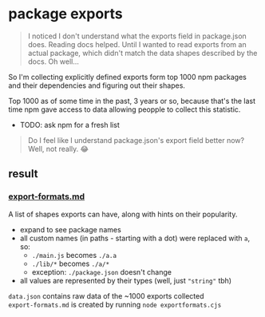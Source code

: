 # package exports

> I noticed I don't understand what the exports field in package.json does. Reading docs helped. Until I wanted to read exports from an actual package, which didn't match the data shapes described by the docs. Oh well...

So I'm collecting explicitly defined exports form top 1000 npm packages and their dependencies and figuring out their shapes.

Top 1000 as of some time in the past, 3 years or so, because that's the last time npm gave access to data allowing peopple to collect this statistic. 

- TODO: ask npm for a fresh list

> Do I feel like I understand package.json's export field better now? Well, not really. 😂

## result

### [export-formats.md](./export-formats.md)

A list of shapes exports can have, along with hints on their popularity.

- expand to see package names
- all custom names (in paths - starting with a dot) were replaced with `a`, so:
  -  `./main.js` becomes `./a.a`
  -  `./lib/*` becomes `./a/*`
  -  exception: `./package.json` doesn't change
- all values are represented by their types (well, just `"string"` tbh)



`data.json` contains raw data of the ~1000 exports collected  
`export-formats.md` is created by running `node exportformats.cjs`